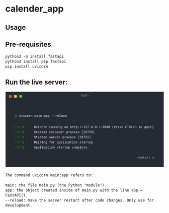 # calender_app
## Usage

## Pre-requisites
    python3 -m install fastapi
    python3 install pip fastapi
    pip install uvicorn

## Run the live server:
<p align="center">
<img src='./Resources/FastAPI.png'/>
</p>
    
    The command uvicorn main:app refers to:

    main: the file main.py (the Python "module").
    app: the object created inside of main.py with the line app = FastAPI().
    --reload: make the server restart after code changes. Only use for development.
